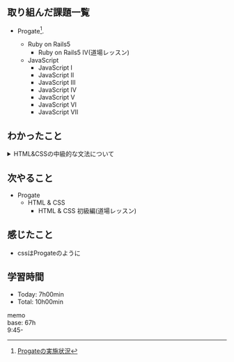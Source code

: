 ## 取り組んだ課題一覧
- Progate[^1].
  - Ruby on Rails5
    - Ruby on Rails5 IV(道場レッスン)
  - JavaScript
    - JavaScript I
    - JavaScript II
    - JavaScript III
    - JavaScript IV
    - JavaScript V
    - JavaScript VI
    - JavaScript VII

  [^1]: [Progateの実施状況](https://github.com/i-yktr/work/blob/main/01_Progate/plan.md)

## わかったこと
<details>
  <summary>HTML&CSSの中級的な文法について</summary>

  - html：`<header>`, `<footer>`
</details>

## 次やること
- Progate
  - HTML & CSS
    - HTML & CSS 初級編(道場レッスン)

## 感じたこと
- cssはProgateのように

## 学習時間
- Today: 7h00min
- Total: 10h00min

memo  
base: 67h  
9:45-
